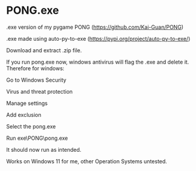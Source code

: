 # PONG.exe
.exe version of my pygame PONG (https://github.com/Kai-Guan/PONG)

.exe made using auto-py-to-exe (https://pypi.org/project/auto-py-to-exe/)

Download and extract .zip file.

If you run pong.exe now, windows antivirus will flag the .exe and delete it. Therefore for windows:

  Go to Windows Security
  
  Virus and threat protection
  
  Manage settings
  
  Add exclusion
  
  Select the pong.exe

Run exe\PONG\pong.exe

It should now run as intended.

Works on Windows 11 for me, other Operation Systems untested.
